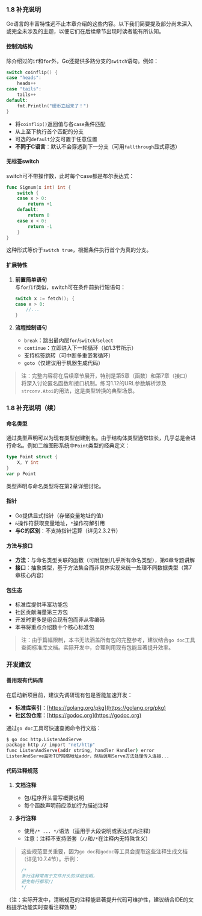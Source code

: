 ### 1.8 补充说明  
Go语言的丰富特性远不止本章介绍的这些内容。以下我们简要提及部分尚未深入或完全未涉及的主题，以便它们在后续章节出现时读者能有所认知。

#### 控制流结构  
除介绍过的`if`和`for`外，Go还提供多路分支的`switch`语句。例如：  
```go
switch coinflip() {
case "heads":
    heads++
case "tails":
    tails++
default:
    fmt.Println("硬币立起来了！")
}
```
- 将`coinflip()`返回值与各`case`条件匹配  
- 从上至下执行首个匹配的分支  
- 可选的`default`分支可置于任意位置  
- **不同于C语言**：默认不会穿透到下一分支（可用`fallthrough`显式穿透）

#### 无标签switch  
switch可不带操作数，此时每个case都是布尔表达式：  
```go
func Signum(x int) int {
    switch {
    case x > 0:
        return +1
    default:
        return 0
    case x < 0:
        return -1
    }
}
```
这种形式等价于`switch true`，根据条件执行首个为真的分支。

#### 扩展特性  
1. **前置简单语句**  
   与`for`/`if`类似，switch可在条件前执行短语句：  
   ```go
   switch x := fetch(); {
   case x > 0:
       //...
   }
   ```

2. **流程控制语句**  
   - `break`：跳出最内层`for`/`switch`/`select`  
   - `continue`：立即进入下一轮循环（如1.3节所示）  
   - 支持标签跳转（可中断多重嵌套循环）  
   - `goto`（仅建议用于机器生成代码）

> 注：完整内容将在后续章节展开，特别是第5章（函数）和第7章（接口）将深入讨论匿名函数和接口机制。练习1.12的URL参数解析涉及`strconv.Atoi`的用法，这是类型转换的典型场景。

### 1.8 补充说明（续）

#### 命名类型
通过类型声明可以为现有类型创建别名。由于结构体类型通常较长，几乎总是会进行命名。例如二维图形系统中`Point`类型的经典定义：
```go
type Point struct {
    X, Y int
}
var p Point
```
类型声明与命名类型将在第2章详细讨论。

#### 指针
- Go提供显式指针（存储变量地址的值）
- `&`操作符获取变量地址，`*`操作符解引用
- **与C的区别**：不支持指针运算（详见2.3.2节）

#### 方法与接口
- **方法**：与命名类型关联的函数（可附加到几乎所有命名类型），第6章专题讲解
- **接口**：抽象类型，基于方法集合而非具体实现来统一处理不同数据类型（第7章核心内容）

#### 包生态
- 标准库提供丰富功能包
- 社区贡献海量第三方包
- 开发时更多是组合现有包而非从零编码
- 本书将重点介绍数十个核心标准包

> 注：由于篇幅限制，本书无法涵盖所有包的完整参考，建议结合`go doc`工具查阅标准库文档。实际开发中，合理利用现有包能显著提升效率。

### 开发建议  

#### 善用现有代码库  
在启动新项目前，建议先调研现有包是否能加速开发：  
- **标准库索引**：[https://golang.org/pkg](https://golang.org/pkg)  
- **社区包仓库**：[https://godoc.org](https://godoc.org)  

通过`go doc`工具可快速查阅命令行文档：  
```bash
$ go doc http.ListenAndServe
package http // import "net/http"
func ListenAndServe(addr string, handler Handler) error
ListenAndServe监听TCP网络地址addr，然后调用Serve方法处理传入连接...
```

#### 代码注释规范  
1. **文档注释**  
   - 包/程序开头需写概要说明  
   - 每个函数声明前应添加行为描述注释  

2. **多行注释**  
   - 使用`/* ... */`语法（适用于大段说明或表达式内注释）  
   - 注意：注释不支持嵌套（`//`和`/*`在注释内无特殊含义）  

> 这些规范至关重要，因为`go doc`和`godoc`等工具会提取这些注释生成文档（详见10.7.4节）。示例：  
> ```go
> /* 
> 多行注释常用于文件开头的详细说明，
> 避免每行都写//
> */
> ```

（注：实际开发中，清晰规范的注释能显著提升代码可维护性，建议结合IDE的文档提示功能实时查看注释效果）